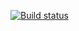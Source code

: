 [![Build status](https://ci.appveyor.com/api/projects/status/wxw11ypxw44ygix7?svg=true)](https://ci.appveyor.com/project/Semyen747/rest)

